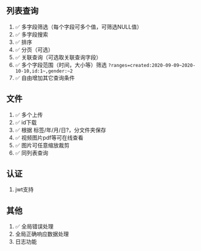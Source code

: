 ## 列表查询
1. ✅ 多字段筛选（每个字段可多个值，可筛选NULL值）
2. ✅ 多字段搜索
3. ✅ 排序
4. ✅ 分页（可选）
5. ✅ 关联查询（可选取关联查询字段）
6. ✅ 多个字段范围（时间，大小等）筛选 `?ranges=created:2020-09-09~2020-10-10,id:1~,gender:~2`
7. ✅ 自由增加其它查询条件


## 文件
1. ✅ 多个上传
3. ✅ id下载
4. ✅ 根据 标签/年/月/日?，分文件夹保存
5. ✅ 视频图片pdf等可在线查看
6. ✅ 图片可任意缩放裁剪
7. ✅ 同列表查询

## 认证
1. jwt支持

## 其他
1. ✅ 全局错误处理
2. 全局正确响应数据处理
3. 日志功能
